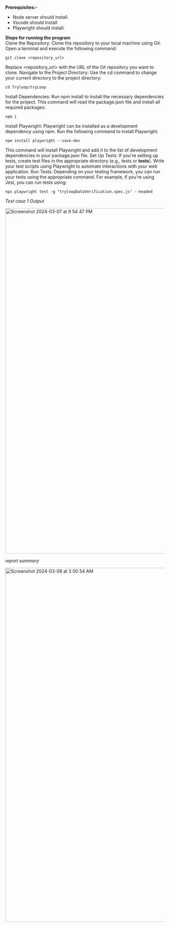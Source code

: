 **Prerequisites:-** <br>
- Node server should install.
- Vscode should Install 
- Playwright should install.
 
**Steps for running the program** <br>
Clone the Repository: Clone the repository to your local machine using Git. Open a terminal and execute the following command:


```git clone <repository_url>```

Replace <repository_url> with the URL of the Git repository you want to clone.
Navigate to the Project Directory: Use the cd command to change your current directory to the project directory:


```cd Tryloop/tryLoop```

Install Dependencies: Run npm install to install the necessary dependencies for the project. This command will read the package.json file and install all required packages:


```npm i```

Install Playwright: Playwright can be installed as a development dependency using npm. Run the following command to install Playwright:


```npm install playwright --save-dev```

This command will install Playwright and add it to the list of development dependencies in your package.json file.
Set Up Tests: If you're setting up tests, create test files in the appropriate directory (e.g., tests or __tests__). Write your test scripts using Playwright to automate interactions with your web application.
Run Tests: Depending on your testing framework, you can run your tests using the appropriate command. For example, if you're using Jest, you can run tests using:

```npx playwright test -g "tryloopDataVerification.spec.js" --headed```

*Test case 1 Output*

<img width="1091" alt="Screenshot 2024-03-07 at 9 54 47 PM" src="https://github.com/vipinsonu1/tryLoop/assets/7632569/125fce45-e5a1-417a-a74a-ffe94713edd0">

*report summary* <br/>

<img width="1118" alt="Screenshot 2024-03-08 at 3 00 54 AM" src="https://github.com/vipinsonu1/tryLoop/assets/7632569/7c0a253d-b7c0-4164-8811-5ebe56b74f96">


